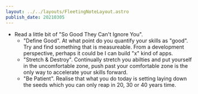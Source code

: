 ```yaml
---
layout: ../../layouts/FleetingNoteLayout.astro
publish_date: 20210305
---
```


- Read a little bit of "So Good They Can't Ignore You".
  - "Define Good". At what point do you quantify your skills as "good". Try and find something that is measureable. From a development perspective, perhaps it could be I can build "x" kind of apps.
  - "Stretch & Destroy". Continually stretch you abilties and put yourself in the uncomfortable zone, push past your comfortable zone is the only way to accelerate your skills forward.
  - "Be Patient". Realise that what you do today is setting laying down the seeds which you can only reap in 20, 30 or 40 years time.
